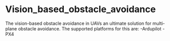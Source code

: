 # Vision_based_obstacle_avoidance
The vision-based obstacle avoidance in UAVs an ultimate solution for multi-plane obstacle avoidance.
The supported platforms for this are:
-Ardupilot
-PX4
